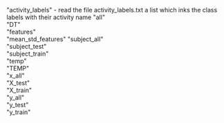 
 "activity_labels"  - read the file activity_labels.txt a list which inks the class labels with their activity name
 "all"              
 "DT"                
 "features"         
"mean_std_features" 
"subject_all"      
"subject_test"      
"subject_train"    
"temp"             
"TEMP"             
"x_all"            
"X_test"           
"X_train"          
"y_all"             
"y_test"            
"y_train"    
